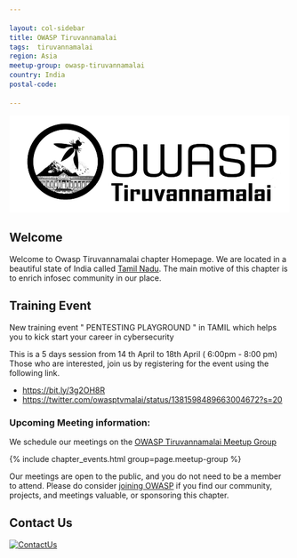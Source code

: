 ```yaml
---

layout: col-sidebar
title: OWASP Tiruvannamalai
tags:  tiruvannamalai
region: Asia
meetup-group: owasp-tiruvannamalai
country: India
postal-code:

---
```


<img src="assets/images/owasptvm.png"/>

## Welcome

Welcome to Owasp Tiruvannamalai chapter Homepage. We are located in a beautiful state of India called [Tamil Nadu](https://en.wikipedia.org/wiki/Tamil_Nadu). The main motive of this chapter is to enrich infosec community in our place. 

## Training Event  

New training event " PENTESTING PLAYGROUND " in TAMIL which helps you to kick start your career in cybersecurity

This is a 5 days session from 14 th April to 18th April ( 6:00pm - 8:00 pm) Those who are interested, join us by registering for the event using the following link. 

* https://bit.ly/3g2OH8R 
* https://twitter.com/owasptvmalai/status/1381598489663004672?s=20

### Upcoming Meeting information: 

We schedule our meetings on the [OWASP Tiruvannamalai Meetup Group](https://www.meetup.com/owasp-tiruvannamalai/)

{% include chapter_events.html group=page.meetup-group %}

Our meetings are open to the public, and you do not need to be a member to attend. Please do consider [joining OWASP](https://owasp.org/membership/) if you find our community, projects, and meetings valuable, or sponsoring this chapter.

## Contact Us

[![ContactUs](https://img.shields.io/badge/%F0%9F%93%83-ContactUs-orange)](mailto:jothish.kumar@owasp.org)
